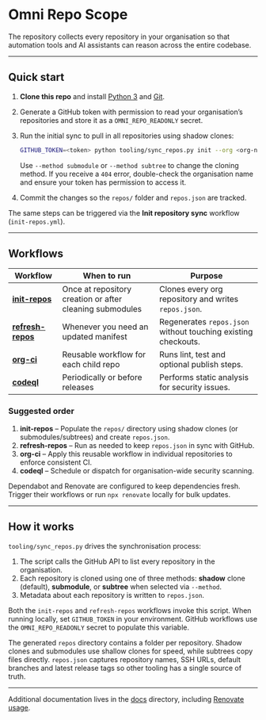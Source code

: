 # Omni Repo Scope

The repository collects every repository in your organisation so that automation tools and AI assistants can reason across the entire codebase.

---

## Quick start

1. **Clone this repo** and install [Python 3](https://www.python.org/) and [Git](https://git-scm.com/).
2. Generate a GitHub token with permission to read your organisation’s repositories and store it as a `OMNI_REPO_READONLY` secret.
3. Run the initial sync to pull in all repositories using shadow clones:

   ```bash
   GITHUB_TOKEN=<token> python tooling/sync_repos.py init --org <org-name>
   ```

   Use `--method submodule` or `--method subtree` to change the cloning method.
   If you receive a `404` error, double-check the organisation name and ensure
   your token has permission to access it.
4. Commit the changes so the `repos/` folder and `repos.json` are tracked.

The same steps can be triggered via the **Init repository sync** workflow (`init-repos.yml`).

---

## Workflows

| Workflow | When to run | Purpose |
|----------|-------------|---------|
| [**init-repos**](.github/workflows/init-repos.yml) | Once at repository creation or after cleaning submodules | Clones every org repository and writes `repos.json`. |
| [**refresh-repos**](.github/workflows/refresh-repos.yml) | Whenever you need an updated manifest | Regenerates `repos.json` without touching existing checkouts. |
| [**org-ci**](.github/workflows/org-ci.yml) | Reusable workflow for each child repo | Runs lint, test and optional publish steps. |
| [**codeql**](.github/workflows/codeql.yml) | Periodically or before releases | Performs static analysis for security issues. |

### Suggested order

1. **init-repos** – Populate the `repos/` directory using shadow clones (or submodules/subtrees) and create `repos.json`.
2. **refresh-repos** – Run as needed to keep `repos.json` in sync with GitHub.
3. **org-ci** – Apply this reusable workflow in individual repositories to enforce consistent CI.
4. **codeql** – Schedule or dispatch for organisation-wide security scanning.

Dependabot and Renovate are configured to keep dependencies fresh. Trigger their workflows or run `npx renovate` locally for bulk updates.

---

## How it works

`tooling/sync_repos.py` drives the synchronisation process:

1. The script calls the GitHub API to list every repository in the organisation.
2. Each repository is cloned using one of three methods: **shadow** clone (default), **submodule**, or **subtree** when selected via `--method`.
3. Metadata about each repository is written to `repos.json`.

Both the `init-repos` and `refresh-repos` workflows invoke this script. When running locally, set `GITHUB_TOKEN` in your environment. GitHub workflows use the `OMNI_REPO_READONLY` secret to populate this variable.

The generated `repos` directory contains a folder per repository. Shadow clones and submodules use shallow clones for speed, while subtrees copy files directly. `repos.json` captures repository names, SSH URLs, default branches and latest release tags so other tooling has a single source of truth.

---

Additional documentation lives in the [docs](docs/) directory, including [Renovate usage](docs/RENOVATE.md).

